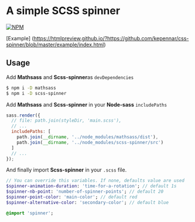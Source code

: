 # A simple SCSS spinner

[![NPM](https://nodei.co/npm/scss-spinner.png)](https://nodei.co/npm/scss-spinner/)

[Example] (https://htmlpreview.github.io/?https://github.com/kepennar/css-spinner/blob/master/example/index.html)


## Usage

Add **Mathsass** and **Scss-spinner**as `devDependencies`
```sh
$ npm i -D mathsass
$ npm i -D scss-spinner
```

Add **Mathsass** and **Scss-spinner** in your **Node-sass** `includePaths`

```js
sass.render({
  // file: path.join(styleDir, 'main.scss'),
  // ...
  includePaths: [
    path.join(__dirname, '../node_modules/mathsass/dist'),
    path.join(__dirname, '../node_modules/scss-spinner/src')
  ]
  // ...
});
```


And finally import **Scss-spinner** in your `.scss` file.
```sass
// You can override this variables. If none, defaults value are used
$spinner-animation-duration: 'time-for-a-rotation'; // default 1s
$spinner-nb-point: 'number-of-spinner-points'; // default 20
$spinner-point-color: 'main-color'; // default red
$spinner-alternative-color: 'secondary-color'; // default blue

@import 'spinner';

```
